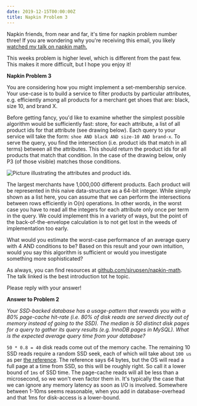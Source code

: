 ```yaml
---
date: 2019-12-15T00:00:00Z
title: Napkin Problem 3
---
```


Napkin friends, from near and far, it's time for napkin problem number three! If you are wondering why you're receiving this email, you likely [watched my talk on napkin math.](https://www.youtube.com/watch?v=IxkSlnrRFqc)

This weeks problem is higher level, which is different from the past few. This makes it more difficult, but I hope you enjoy it!

**Napkin Problem 3** 

You are considering how you might implement a set-membership service. Your use-case is to build a service to filter products by particular attributes, e.g. efficiently among all products for a merchant get shoes that are: black, size 10, and brand X.

Before getting fancy, you'd like to examine whether the simplest possible algorithm would be sufficiently fast: store, for each attribute, a list of all product ids for that attribute (see drawing below). Each query to your service will take the form: `shoe AND black AND size-10 AND brand-x`. To serve the query, you find the intersection (i.e. product ids that match in all terms) between all the attributes. This should return the product ids for all products that match that condition. In the case of the drawing below, only P3 (of those visible) matches those conditions.

![Picture illustrating the attributes and product ids.](https://gallery.tinyletterapp.com/6285c917bb5e97f61e87a98c4e93442d8cfe38a6/images/7dfa1786-d88e-41bd-b336-30a9092db882.png) 

The largest merchants have 1,000,000 different products. Each product will be represented in this naive data-structure as a 64-bit integer. While simply shown as a list here, you can assume that we can perform the intersections between rows efficiently in O(n) operations. In other words, in the worst case you have to read all the integers for each attribute only once per term in the query. We could implement this in a variety of ways, but the point of the back-of-the-envelope calculation is to not get lost in the weeds of implementation too early. 
  
What would you estimate the worst-case performance of an average query with 4 AND conditions to be? Based on this result and your own intuition, would you say this algorithm is sufficient or would you investigate something more sophisticated?  
  
As always, you can find resources at [github.com/sirupsen/napkin-math](https://github.com/sirupsen/napkin-math). The talk linked is the best introduction tot he topic.  
  
Please reply with your answer!  
  
**Answer to Problem 2**  
  
_Your SSD-backed database has a usage-pattern that rewards you with a 80%
page-cache hit-rate (i.e. 80% of  disk reads are served directly out of memory
instead of going to the SSD). The median is 50 distinct disk pages for a query
to gather its query results (e.g. InnoDB pages in MySQL). What is the expected
average query time from your database?_  
  
`50 * 0.8 = 40` disk reads come out of the memory cache. The remaining 10 SSD
reads require a random SSD seek, each of which will take about `100 us` as per
[the reference](https://github.com/sirupsen/napkin-math). The reference says 64
bytes, but the OS will read a full page at a time from SSD, so this will be
roughly right. So call it a lower bound of `1ms` of SSD time. The page-cache
reads will all be less than a microsecond, so we won't even factor them in. It's
typically the case that we can ignore any memory latency as soon as I/O is
involved. Somewhere between 1-10ms seems reasonable, when you add in
database-overhead and that 1ms for disk-access is a lower-bound.
